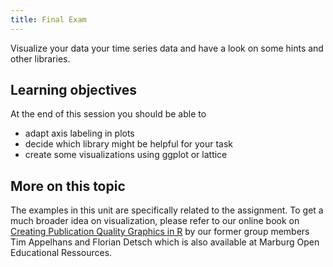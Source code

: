 ```yaml
---
title: Final Exam
---
```


Visualize your data  your time series data and have a look on some hints and other libraries.

<!--more-->

## Learning objectives
At the end of this session you should be able to
* adapt axis labeling in plots
* decide which library might be helpful for your task
* create some visualizations using ggplot or lattice


## More on this topic
The examples in this unit are specifically related to the assignment. To get a much broader idea on visualization, please refer to our online book on [Creating Publication Quality Graphics in R](https://oer.uni-marburg.de/data/mriliasmooc/lm_data/lm_1901/index.html) by our former group members Tim Appelhans and Florian Detsch which is also available at Marburg Open Educational Ressources.
